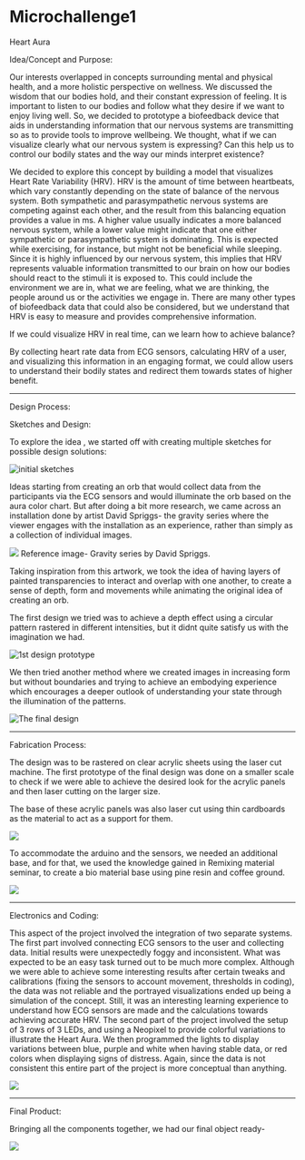 # Microchallenge1

Heart Aura

Idea/Concept and Purpose:

Our interests overlapped in concepts surrounding mental and physical health, and a more holistic perspective on wellness. We discussed the wisdom that our bodies hold, and their constant expression of feeling. It is important to listen to our bodies and follow what they desire if we want to enjoy living well. So, we decided to prototype a biofeedback device that aids in understanding information that our nervous systems are transmitting so as to provide tools to improve wellbeing. We thought, what if we can visualize clearly what our nervous system is expressing? Can this help us to control our bodily states and the way our minds interpret existence?

We decided to explore this concept by building a model that visualizes Heart Rate Variability (HRV). HRV is the amount of time between heartbeats, which vary constantly depending on the state of balance of the nervous system. Both sympathetic and parasympathetic nervous systems are competing against each other, and the result from this balancing equation provides a value in ms. A higher value usually indicates a more balanced nervous system, while a lower value might indicate that one either sympathetic or parasympathetic system is dominating. This is expected while exercising, for instance, but might not be beneficial while sleeping. Since it is highly influenced by our nervous system, this implies that HRV represents valuable information transmitted to our brain on how our bodies should react to the stimuli it is exposed to. This could include the environment we are in, what we are feeling, what we are thinking, the people around us or the activities we engage in. There are many other types of biofeedback data that could also be considered, but we understand that HRV is easy to measure and provides comprehensive information. 
 
If we could visualize HRV in real time, can we learn how to achieve balance? 

By collecting heart rate data from ECG sensors, calculating HRV of a user, and visualizing this information in an engaging format, we could allow users to understand their bodily states and redirect them towards states of higher benefit.

---

Design Process:

Sketches and Design:

To explore the idea , we started off with creating multiple sketches for possible design solutions: 

![initial sketches](images/initial%20sketches.jpg)

Ideas starting from creating an orb that would collect data from the participants via the ECG sensors and would illuminate the orb based on the aura color chart. 
But after doing a bit more research, we came across an installation done by artist David Spriggs- the gravity series where the viewer engages with the installation as an experience, rather than simply as a collection of individual images.

![](images/ref.jpeg) 
Reference image- Gravity series by David Spriggs.



Taking inspiration from this artwork, we took the idea of having layers of painted transparencies to interact and overlap with one another, to create a sense of depth, form and movements while animating the original idea of creating an orb.

The first design we tried was to achieve a depth effect using a circular pattern rastered in different intensities, but it didnt quite satisfy us with the imagination we had. 


![1st design prototype](images/1st%20proto.jpg)

We then tried another method where we created images in increasing form but without boundaries and trying to achieve an embodying experience which encourages a deeper outlook of understanding your state through the illumination of the patterns.

![The final design](images/final%20des.jpg)

---

Fabrication Process:

The design was to be rastered on clear acrylic sheets using the laser cut machine. The first prototype of the final design was done on a smaller scale to check if we were able to achieve the desired look for the acrylic panels and then laser cutting on the larger size.

The base of these acrylic panels was also laser cut using thin cardboards as the material to act as a support for them.

![](images/fabrication.jpg)

To accommodate the arduino and the sensors, we needed an additional base, and for that, we used the knowledge gained in Remixing material seminar, to create a bio material base using pine resin and coffee ground.

![](images/bio%20material.jpg)

---

Electronics and Coding:

This aspect of the project involved the integration of two separate systems. The first part involved connecting ECG sensors to the user and collecting data. Initial results were unexpectedly foggy and inconsistent. What was expected to be an easy task turned out to be much more complex. Although we were able to achieve some interesting results after certain tweaks and calibrations (fixing the sensors to account movement, thresholds in coding), the data was not reliable and the portrayed visualizations ended up being a simulation of the concept. Still, it was an interesting learning experience to understand how ECG sensors are made and the calculations towards achieving accurate HRV. The second part of the project involved the setup of 3 rows of 3 LEDs, and using a Neopixel to provide colorful variations to illustrate the Heart Aura. We then programmed the lights to display variations between blue, purple and white when having stable data, or red colors when displaying signs of distress. Again, since the data is not consistent this entire part of the project is more conceptual than anything. 

![](images/electronics.jpg)

---

Final Product:

Bringing all the components together, we had our final object ready-

![](images/final.jpg)